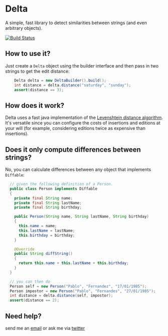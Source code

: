 # Delta

A simple, fast library to detect similarities between strings (and even arbitrary objects).

[![Build Status](https://secure.travis-ci.org/omnia-salud/delta.svg?branch=master)](http://travis-ci.org/omnia-salud/delta)

## How to use it?

Just create a `Delta` object using the builder interface and then pass in two strings to get the edit distance:

```java
    Delta delta = new DeltaBuilder().build();
    int distance = delta.distance("saturday", "sunday");
    assert(distance == 3);
```

## How does it work?
Delta uses a fast java implementation of the [Levenshtein distance algorithm](http://en.wikipedia.org/wiki/Levenshtein_distance). It's versatile since you can configure the costs of insertions and editions at your will (for example, considering editions twice as expensive than insertions).

## Does it only compute differences between strings?

No, you can calculate differences between any object that implements `Diffable`:

```java
  // given the following definition of a Person.
  public class Person implements Diffable
  {
    private final String name;
    private final String lastName;
    private final String birthday;

    public Person(String name, String lastName, String birthday)
    {
      this.name = name;
      this.lastName = lastName;
      this.birthday = birthday;
    }

    @Override
    public String diffString()
    {
      return this.name + this.lastName + this.birthday;
    }
  }

  // you can then do
  Person self = new Person("Pablo", "Fernandez", "17/01/1985");
  Person impostor = new Person("Pablo", "Fernandes", "27/01/1985");
  int distance = delta.distance(self, impostor);
  assert(distance == 2);
```

## Need help?

send me an [email](mailto:pablo@omniasalud.com) or ask me via [twitter](http://twitter.com/fernandezpablo)
